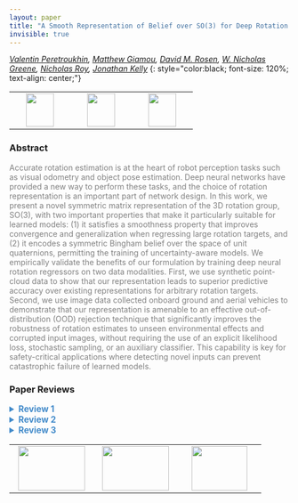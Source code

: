 ```yaml
---
layout: paper
title: "A Smooth Representation of Belief over SO(3) for Deep Rotation Learning with Uncertainty"
invisible: true
---
```

*[Valentin Peretroukhin](https://valentinp.com), [Matthew Giamou](https://starslab.ca/people/matthew-giamou/), [David M. Rosen](https://scholar.google.com/citations?user=EZWbedcAAAAJ), [W. Nicholas Greene](https://wngreene.github.io/), [Nicholas Roy](https://www.csail.mit.edu/person/nicholas-roy), [Jonathan Kelly](http://stars.utias.utoronto.ca/~jkelly/)*
{: style="color:black; font-size: 120%; text-align: center;"}

<table width="40%"> <tr>
<td style="width: 20%; text-align: center;"><a href="http://www.roboticsproceedings.org/rss16/p007.pdf"><img src="{{ site.baseurl }}/images/paper_link.png"
width = "50"  height = "60"/> </a> </td>

<td style="width: 20%; text-align: center;"><a href="https://papers.starslab.ca/bingham-rotation-learning/"><img src="{{ site.baseurl }}/images/website_link.png"
width = "50"  height = "60"/> </a> </td>

<td style="width: 20%; text-align: center;"><a href="https://github.com/utiasSTARS/bingham-rotation-learning"><img src="{{ site.baseurl }}/images/software_link.png"
width = "50"  height = "60"/> </a> </td>

</tr></table>

### Abstract
<html><p style="color:gray; font-size: 100%; text-align: justified;">
Accurate rotation estimation is at the heart of robot perception tasks such as visual odometry and object pose estimation. Deep neural networks have provided a new way to perform these tasks, and the choice of rotation representation is an important part of network design. In this work, we present a novel symmetric matrix representation of the 3D rotation group, SO(3), with two important properties that make it particularly suitable for learned models: (1) it satisfies a smoothness property that improves convergence and generalization when regressing large rotation targets, and (2) it encodes a symmetric Bingham belief over the space of unit quaternions, permitting the training of uncertainty-aware models. We empirically validate the benefits of our formulation by training deep neural rotation regressors on two data modalities. First, we use synthetic point-cloud data to show that our representation leads to superior predictive accuracy over existing representations for arbitrary rotation targets. Second, we use image data collected onboard ground and aerial vehicles to demonstrate that our representation is amenable to an effective out-of-distribution (OOD) rejection technique that significantly improves the robustness of rotation estimates to unseen environmental effects and corrupted input images, without requiring the use of an explicit likelihood loss, stochastic sampling, or an auxiliary classifier. This capability is key for safety-critical applications where detecting novel inputs can prevent catastrophic failure of learned models.
</p></html>

### Paper Reviews
<details><summary style="font-size:110%; color:#438BCA; cursor: pointer;"><b> Review 1</b></summary>
<p style="color:gray; font-size: 100%; text-align: justified; white-space: pre-line">
The representation of rotations via continuous differentiable forms is essential for pose estimation methods based on learnable differentiable maps, such as deep neural networks. This paper provides a valuable contribution by providing a method for learning rotations which should be easily implementable with any modern deep learning framework. Theoretical results and empirical evidence strengthen the contribution. The paper, however, has a few issues, which I highlight below.

Major issues:
- A clearer distinction and discussion of advantages/disadvantages of the proposed approach with respect to the work in [42] is needed. Despite the simplicity of Problem 3 and its solution when compared to the formulations in [42, Sec. 4.2], the empirical gains seem to be quite marginal in the experiments to justify a 10D rather than 6D representation for rotations in SO(3).

Minor issues:
- There are a few acronyms and math symbols which should be defined before their first mention in the text. Examples (and my guess): QCQP (quadratically constrained quadratic program), SO(n) (special orthogonal group), \mathbb{S}^4 (real symmetric matrices?), S^3 (3D sphere), \mathbb{RP}^n (real projection), the Log and norm in Eq. 22, which is ambiguous, etc. Despite some of these terms and notation being common in some specific fields, RSS is still a general robotics conference with a broad audience. A paragraph defining the main mathematical spaces and the associated notation, as in [42, Sec. 3], should suffice.

- The claim "most approaches to regressing rotations using data-driven models are unable to effectively model uncertainty" is slightly strong and lacks a citation.

- In Eq. 25/26, "f" as defined by Problem 3 should map to a rotation matrix C^*, not the corresponding quaternion q^*.

- A comparison in terms of measured computation time is missing. It should clarify whether the extra computations required to solve Problem 3 add too much overhead when compared to the method proposed by [42].

Other details:
- Some sentences are quite long, extending for more than 4 lines, and should be broken up/revised.
- Why not "\mathbf{I}" instead of "\mathbf{1}" to denote the identity matrix? The latter symbol causes confusion with a vector/matrix of ones.
</p> </details>

<details><summary style="font-size:110%; color:#438BCA; cursor: pointer;"><b> Review 2</b></summary>
<p style="color:gray; font-size: 100%; text-align: justified; white-space: pre-line">
This paper is very well-written. It builds upon the work in reference [42] significantly with the technical novelties being the connection to the Bingham distribution for uncertainty estimation and out-of-distribution detection. The experiments are impressive.

Some minor comments:

1. It is a bit hard to judge how difficult it is to train the matrix A(theta) and how well it generalizes across datasets which would be a highly desirable quality for a rotation estimation method.
2. Perhaps the authors could also consider incorporating this approach in a typical visual-inertial-odometry (VIO) system
</p> </details>

<details><summary style="font-size:110%; color:#438BCA; cursor: pointer;"><b> Review 3</b></summary>
<p style="color:gray; font-size: 100%; text-align: justified; white-space: pre-line">
The authors present a novel rotation estimation model for robot perception tasks. They claim that their model improves convergence on large rotation targets, it is singularity-free and it is robust against uncertainties or corrupted images, providing experiments with synthetic and real data. They are going to publish the code with the paper for reproducibility.

Minor comments:
- It would be interesting to explain a little bit more how the method avoids singularities
- Quadratically- Constrained Quadratic Program (QCQP) is mentioned for the firt time in page 3, but QCQP appears in previous pages.
</p> </details>

<table width="100%"><tr><td style="width: 30%; text-align: center;"><a href="{{ site.baseurl }}/program/papers/6"> <img src="{{ site.baseurl }}/images/previous_icon.png" width = "120"  height = "80"/> </a> </td>

<td style="width: 30%; text-align: center;"><a href="{{ site.baseurl }}/program/papers"> <img src="{{ site.baseurl }}/images/overview_icon.png" width = "120"  height = "80"/> </a> </td> 

<td style="width: 30%; text-align: center;"><a href="{{ site.baseurl }}/program/papers/8"> <img src="{{ site.baseurl }}/images/next_icon.png" width = "100"  height = "80"/> </a> </td> 

</tr></table>

